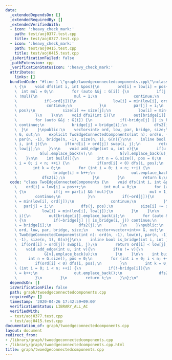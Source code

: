 ```yaml
---
data:
  _extendedDependsOn: []
  _extendedRequiredBy: []
  _extendedVerifiedWith:
  - icon: ':heavy_check_mark:'
    path: test/aoj0377.test.cpp
    title: test/aoj0377.test.cpp
  - icon: ':heavy_check_mark:'
    path: test/aoj0415.test.cpp
    title: test/aoj0415.test.cpp
  _isVerificationFailed: false
  _pathExtension: cpp
  _verificationStatusIcon: ':heavy_check_mark:'
  attributes:
    links: []
  bundledCode: "#line 1 \"graph/twoedgeconnectedcomponents.cpp\"\nclass TwoEdgeConnectedComponents\
    \ {\n    void dfs(int i, int &pos){\n        ord[i] = low[i] = pos++;\n      \
    \  int mul = 0;\n        for (auto &&j : G[i]) {\n            if(j == par[i] &&\
    \ !mul){\n                mul = 1;\n                continue;\n            }\n\
    \            if(~ord[j]){\n                low[i] = min(low[i], ord[j]);\n   \
    \             continue;\n            }\n            par[j] = i;\n            dfs(j,\
    \ pos);\n            size[i] += size[j];\n            low[i] = min(low[i], low[j]);\n\
    \        }\n    }\n\n    void dfs2(int i){\n        out[bridge[i]].emplace_back(i);\n\
    \        for (auto &&j : G[i]) {\n            if(~bridge[j] || is_bridge(i, j))\
    \ continue;\n            bridge[j] = bridge[i];\n            dfs2(j);\n      \
    \  }\n    }\npublic:\n    vector<int> ord, low, par, bridge, size;\n    vector<vector<int>>\
    \ G, out;\n    explicit TwoEdgeConnectedComponents(int n): ord(n, -1), low(n),\
    \ par(n, -1), bridge(n, -1), size(n, 1), G(n){}\n\n    inline bool is_bridge(int\
    \ i, int j){\n        if(ord[i] > ord[j]) swap(i, j);\n        return ord[i] <\
    \ low[j];\n    }\n\n    void add_edge(int u, int v){\n        if(u != v){\n  \
    \          G[u].emplace_back(v);\n            G[v].emplace_back(u);\n        }\n\
    \    }\n\n    int build(){\n        int n = G.size(), pos = 0;\n        for (int\
    \ i = 0; i < n; ++i) {\n            if(ord[i] < 0) dfs(i, pos);\n        }\n \
    \       int k = 0;\n        for (int i = 0; i < n; ++i) {\n            if(!~bridge[i]){\n\
    \                bridge[i] = k++;\n                out.emplace_back();\n     \
    \           dfs2(i);\n            }\n        }\n        return k;\n    }\n};\n"
  code: "class TwoEdgeConnectedComponents {\n    void dfs(int i, int &pos){\n    \
    \    ord[i] = low[i] = pos++;\n        int mul = 0;\n        for (auto &&j : G[i])\
    \ {\n            if(j == par[i] && !mul){\n                mul = 1;\n        \
    \        continue;\n            }\n            if(~ord[j]){\n                low[i]\
    \ = min(low[i], ord[j]);\n                continue;\n            }\n         \
    \   par[j] = i;\n            dfs(j, pos);\n            size[i] += size[j];\n \
    \           low[i] = min(low[i], low[j]);\n        }\n    }\n\n    void dfs2(int\
    \ i){\n        out[bridge[i]].emplace_back(i);\n        for (auto &&j : G[i])\
    \ {\n            if(~bridge[j] || is_bridge(i, j)) continue;\n            bridge[j]\
    \ = bridge[i];\n            dfs2(j);\n        }\n    }\npublic:\n    vector<int>\
    \ ord, low, par, bridge, size;\n    vector<vector<int>> G, out;\n    explicit\
    \ TwoEdgeConnectedComponents(int n): ord(n, -1), low(n), par(n, -1), bridge(n,\
    \ -1), size(n, 1), G(n){}\n\n    inline bool is_bridge(int i, int j){\n      \
    \  if(ord[i] > ord[j]) swap(i, j);\n        return ord[i] < low[j];\n    }\n\n\
    \    void add_edge(int u, int v){\n        if(u != v){\n            G[u].emplace_back(v);\n\
    \            G[v].emplace_back(u);\n        }\n    }\n\n    int build(){\n   \
    \     int n = G.size(), pos = 0;\n        for (int i = 0; i < n; ++i) {\n    \
    \        if(ord[i] < 0) dfs(i, pos);\n        }\n        int k = 0;\n        for\
    \ (int i = 0; i < n; ++i) {\n            if(!~bridge[i]){\n                bridge[i]\
    \ = k++;\n                out.emplace_back();\n                dfs2(i);\n    \
    \        }\n        }\n        return k;\n    }\n};\n"
  dependsOn: []
  isVerificationFile: false
  path: graph/twoedgeconnectedcomponents.cpp
  requiredBy: []
  timestamp: '2020-04-26 17:42:59+09:00'
  verificationStatus: LIBRARY_ALL_AC
  verifiedWith:
  - test/aoj0377.test.cpp
  - test/aoj0415.test.cpp
documentation_of: graph/twoedgeconnectedcomponents.cpp
layout: document
redirect_from:
- /library/graph/twoedgeconnectedcomponents.cpp
- /library/graph/twoedgeconnectedcomponents.cpp.html
title: graph/twoedgeconnectedcomponents.cpp
---
```

